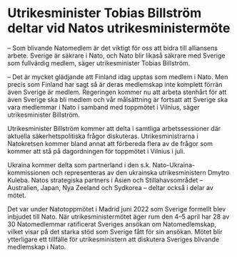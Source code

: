 # Utrikesminister Tobias Billström deltar vid Natos utrikesministermöte

– Som blivande Natomedlem är det viktigt för oss att bidra till alliansens arbete. Sverige är säkrare i Nato, och Nato blir likaså säkrare med Sverige som fullvärdig medlem, säger utrikesminister Tobias Billström.

– Det är mycket glädjande att Finland idag upptas som medlem i Nato. Men precis som Finland har sagt så är deras medlemskap inte komplett förrän även Sverige är medlem. Regeringen kommer nu att arbeta stenhårt för att även Sverige ska bli medlem och vår målsättning är fortsatt att Sverige ska vara medlemmar i Nato i samband med toppmötet i Vilnius, säger utrikesminister Billström.

Utrikesminister Billström kommer att delta i samtliga arbetssessioner där aktuella säkerhetspolitiska frågor diskuteras. Utrikesministrarna i Natokretsen kommer bland annat att förbereda flera av de frågor som kommer att stå på dagordningen för toppmötet i Vilnius i juli.

Ukraina kommer delta som partnerland i den s.k. Nato-Ukraina-kommissionen och representeras av den ukrainska utrikesministern Dmytro Kuleba. Natos strategiska partners i Asien och Stillahavsområdet – Australien, Japan, Nya Zeeland och Sydkorea – deltar också i delar av mötet.

Det var under Natotoppmötet i Madrid juni 2022 som Sverige formellt blev inbjudet till Nato. När utrikesministermötet äger rum den 4–5 april har 28 av 30 Natomedlemmar ratificerat Sveriges ansökan om Natomedlemskap, vilket visar på det starka stöd som Sverige fått för sin ansökan. Mötet blir ytterligare ett tillfälle för utrikesministern att diskutera Sveriges blivande medlemskap i Nato.
